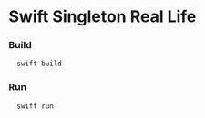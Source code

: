 # Swift Singleton Real Life

### Build

```bash
  swift build
```

### Run

```bash
  swift run
```
